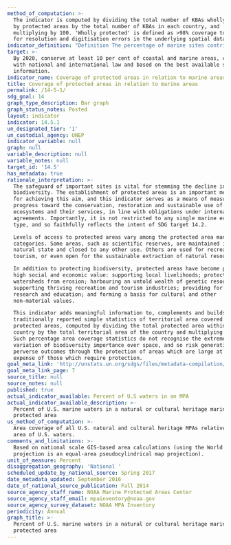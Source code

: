 ```yaml
---
method_of_computation: >-
  The indicator is computed by dividing the total number of KBAs wholly covered
  by protected areas by the total number of KBAs in each country, and
  multiplying by 100. 'Wholly protected' is defined as >98% coverage to allow
  for resolution and digitisation errors in the underlying spatial datasets.
indicator_definition: "Definition The percentage of marine sites contributing significantly to the global persistence of biodiversity that are wholly covered by designated protected areas. It is a thematic disaggregation of the multi-purpose indicator for protected area coverage of important sites. Concepts Protected areas, as defined by the International Union for Conservation of Nature (IUCN), are clearly defined geographical spaces, recognized, dedicated and managed, through legal or other effective means, to achieve the long-term conservation of nature with associated ecosystem services and cultural values. Importantly, a variety of specific management objectives are recognised within this definition, spanning conservation, restoration, and sustainable use: \tCategory Ia: Strict nature reserve \tCategory Ib: Wilderness area \tCategory II: National park \tCategory III: Natural monument or feature \tCategory IV: Habitat/species management area \tCategory V: Protected landscape/seascape \tCategory VI: Protected area with sustainable use of natural resources The status \"designated\" is attributed to a protected area when the corresponding authority, according to national legislation or common practice (e.g., by means of an executive decree or the like), officially endorses a document of designation. The designation must be made for the purpose of biodiversity conservation, not de facto protection arising because of some other activity (e.g., military). Sites contributing significantly to the global persistence of biodiversity are identified following globally standard criteria applied at national levels. Two variants of these standard criteria have been applied in all countries to date. The first is for the identification of Important Bird & Biodiversity Areas (IBAs), that is, sites contributing significantly to the global persistence of biodiversity, identified using data on birds, of which >12,000 sites in total have been identified from all of the world's countries. The second is for the identification of Alliance for Zero Extinction sites (AZEs), that is, sites holding effectively the entire population of at least one species assessed as Critically Endangered or Endangered on The IUCN Red List of Threatened Species. In total, 587 AZE sites have been identified for 920 species of mammals, birds, amphibians, reptiles, conifers, and reef-building corals. A global standard for the identification of key biodiversity areas (KBAs) unifying these approaches along with other mechanisms for identification of important sites for other species and ecosystems is in the final stages of development and anticipated to be in place by the end of 2015. Marine sites are defined as those identified for marine species or ecosystems, as documented in the IUCN Red List Habitats Classification Scheme."
target: >-
  By 2020, conserve at least 10 per cent of coastal and marine areas, consistent
  with national and international law and based on the best available scientific
  information.
indicator_name: Coverage of protected areas in relation to marine areas
title: Coverage of protected areas in relation to marine areas
permalink: /14-5-1/
sdg_goal: 14
graph_type_description: Bar graph
graph_status_notes: Posted
layout: indicator
indicator: 14.5.1
un_designated_tier: '1'
un_custodial_agency: UNEP
indicator_variable: null
graph: null
variable_description: null
variable_notes: null
target_id: '14.5'
has_metadata: true
rationale_interpretation: >-
  The safeguard of important sites is vital for stemming the decline in
  biodiversity. The establishment of protected areas is an important mechanism
  for achieving this aim, and this indicator serves as a means of measuring
  progress toward the conservation, restoration and sustainable use of marine
  ecosystems and their services, in line with obligations under international
  agreements. Importantly, it is not restricted to any single marine ecosystem
  type, and so faithfully reflects the intent of SDG target 14.2. 

  Levels of access to protected areas vary among the protected area management
  categories. Some areas, such as scientific reserves, are maintained in their
  natural state and closed to any other use. Others are used for recreation or
  tourism, or even open for the sustainable extraction of natural resources. 

  In addition to protecting biodiversity, protected areas have become places of
  high social and economic value: supporting local livelihoods; protecting
  watersheds from erosion; harbouring an untold wealth of genetic resources;
  supporting thriving recreation and tourism industries; providing for science,
  research and education; and forming a basis for cultural and other
  non-material values. 

  This indicator adds meaningful information to, complements and builds from
  traditionally reported simple statistics of territorial area covered by
  protected areas, computed by dividing the total protected area within a
  country by the total territorial area of the country and multiplying by 100.
  Such percentage area coverage statistics do not recognise the extreme
  variation of biodiversity importance over space, and so risk generating
  perverse outcomes through the protection of areas which are large at the
  expense of those which require protection.
goal_meta_link: 'http://unstats.un.org/sdgs/files/metadata-compilation/Metadata-Goal-14.pdf'
goal_meta_link_page: 7
source_title: null
source_notes: null
published: true
actual_indicator_available: Percent of U.S waters in an MPA
actual_indicator_available_description: >-
  Percent of U.S. marine waters in a natural or cultural heritage marine
  protected area
us_method_of_computation: >-
  Area coverage of all U.S. natural and cultural heritage MPAs relative to total
  area of U.S. waters.
comments_and_limitations: >-
  Based on national scale GIS-based area calculations (using the World Eckert IV
  projection is an equal-area pseudocylindrical map projection).
unit_of_measure: Percent
disaggregation_geography: 'National '
scheduled_update_by_national_source: Spring 2017
date_metadata_updated: September 2016
date_of_national_source_publication: Fall 2014
source_agency_staff_name: NOAA Marine Protected Areas Center
source_agency_staff_email: mpainventory@noaa.gov
source_agency_survey_dataset: NOAA MPA Inventory
periodicity: Annual
graph_title: >-
  Percent of U.S. marine waters in a natural or cultural heritage marine
  protected area
---
```

